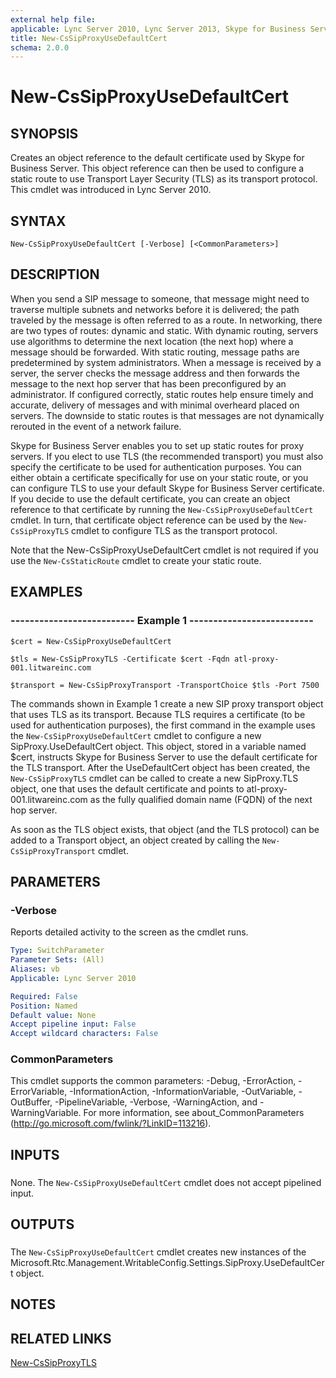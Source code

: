 ```yaml
---
external help file: 
applicable: Lync Server 2010, Lync Server 2013, Skype for Business Server 2015, Skype for Business Server 2019
title: New-CsSipProxyUseDefaultCert
schema: 2.0.0
---
```


# New-CsSipProxyUseDefaultCert

## SYNOPSIS
Creates an object reference to the default certificate used by Skype for Business Server. This object reference can then be used to configure a static route to use Transport Layer Security (TLS) as its transport protocol.
This cmdlet was introduced in Lync Server 2010.


## SYNTAX

```
New-CsSipProxyUseDefaultCert [-Verbose] [<CommonParameters>]
```

## DESCRIPTION
When you send a SIP message to someone, that message might need to traverse multiple subnets and networks before it is delivered; the path traveled by the message is often referred to as a route.
In networking, there are two types of routes: dynamic and static.
With dynamic routing, servers use algorithms to determine the next location (the next hop) where a message should be forwarded.
With static routing, message paths are predetermined by system administrators.
When a message is received by a server, the server checks the message address and then forwards the message to the next hop server that has been preconfigured by an administrator.
If configured correctly, static routes help ensure timely and accurate, delivery of messages and with minimal overheard placed on servers.
The downside to static routes is that messages are not dynamically rerouted in the event of a network failure.

Skype for Business Server enables you to set up static routes for proxy servers.
If you elect to use TLS (the recommended transport) you must also specify the certificate to be used for authentication purposes.
You can either obtain a certificate specifically for use on your static route, or you can configure TLS to use your default Skype for Business Server certificate.
If you decide to use the default certificate, you can create an object reference to that certificate by running the `New-CsSipProxyUseDefaultCert` cmdlet.
In turn, that certificate object reference can be used by the `New-CsSipProxyTLS` cmdlet to configure TLS as the transport protocol.

Note that the New-CsSipProxyUseDefaultCert cmdlet is not required if you use the `New-CsStaticRoute` cmdlet to create your static route.


## EXAMPLES

### -------------------------- Example 1 --------------------------
```
$cert = New-CsSipProxyUseDefaultCert

$tls = New-CsSipProxyTLS -Certificate $cert -Fqdn atl-proxy-001.litwareinc.com

$transport = New-CsSipProxyTransport -TransportChoice $tls -Port 7500
```

The commands shown in Example 1 create a new SIP proxy transport object that uses TLS as its transport.
Because TLS requires a certificate (to be used for authentication purposes), the first command in the example uses the `New-CsSipProxyUseDefaultCert` cmdlet to configure a new SipProxy.UseDefaultCert object.
This object, stored in a variable named $cert, instructs Skype for Business Server to use the default certificate for the TLS transport.
After the UseDefaultCert object has been created, the `New-CsSipProxyTLS` cmdlet can be called to create a new SipProxy.TLS object, one that uses the default certificate and points to atl-proxy-001.litwareinc.com as the fully qualified domain name (FQDN) of the next hop server.

As soon as the TLS object exists, that object (and the TLS protocol) can be added to a Transport object, an object created by calling the `New-CsSipProxyTransport` cmdlet.


## PARAMETERS

### -Verbose
Reports detailed activity to the screen as the cmdlet runs.

```yaml
Type: SwitchParameter
Parameter Sets: (All)
Aliases: vb
Applicable: Lync Server 2010

Required: False
Position: Named
Default value: None
Accept pipeline input: False
Accept wildcard characters: False
```

### CommonParameters
This cmdlet supports the common parameters: -Debug, -ErrorAction, -ErrorVariable, -InformationAction, -InformationVariable, -OutVariable, -OutBuffer, -PipelineVariable, -Verbose, -WarningAction, and -WarningVariable. For more information, see about_CommonParameters (http://go.microsoft.com/fwlink/?LinkID=113216).

## INPUTS

###  
None.
The `New-CsSipProxyUseDefaultCert` cmdlet does not accept pipelined input.

## OUTPUTS

###  
The `New-CsSipProxyUseDefaultCert` cmdlet creates new instances of the Microsoft.Rtc.Management.WritableConfig.Settings.SipProxy.UseDefaultCert object.

## NOTES

## RELATED LINKS

[New-CsSipProxyTLS](New-CsSipProxyTLS.md)


